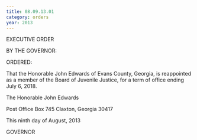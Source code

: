 ```yaml
---
title: 08.09.13.01
category: orders
year: 2013
---
```

 

EXECUTIVE ORDER

BY THE GOVERNOR:

ORDERED:

That the Honorable John Edwards of Evans County, Georgia, is
reappointed as a member of the Board of Juvenile Justice, for a
term of office ending July 6, 2018.

The Honorable John Edwards

Post Office Box 745
Claxton, Georgia 30417

This ninth day of August, 2013

GOVERNOR

